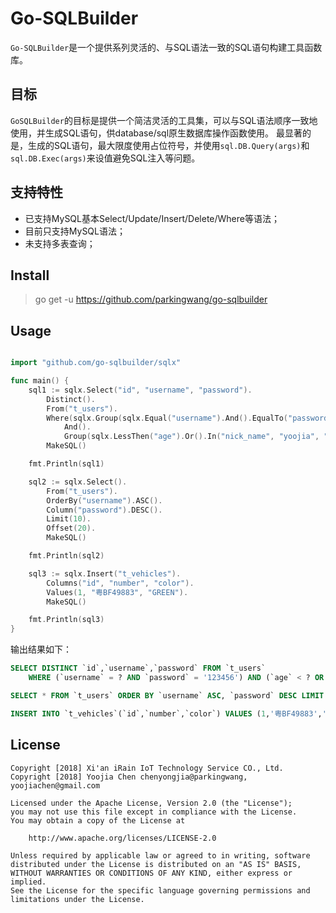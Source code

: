 # Go-SQLBuilder

`Go-SQLBuilder`是一个提供系列灵活的、与SQL语法一致的SQL语句构建工具函数库。

## 目标

`GoSQLBuilder`的目标是提供一个简洁灵活的工具集，可以与SQL语法顺序一致地使用，并生成SQL语句，供database/sql原生数据库操作函数使用。
最显著的是，生成的SQL语句，最大限度使用占位符号，并使用`sql.DB.Query(args)`和`sql.DB.Exec(args)`来设值避免SQL注入等问题。

## 支持特性

- 已支持MySQL基本Select/Update/Insert/Delete/Where等语法；
- 目前只支持MySQL语法；
- 未支持多表查询；

## Install

> go get -u https://github.com/parkingwang/go-sqlbuilder

## Usage

```go

import "github.com/go-sqlbuilder/sqlx"

func main() {
	sql1 := sqlx.Select("id", "username", "password").
        Distinct().
        From("t_users").
        Where(sqlx.Group(sqlx.Equal("username").And().EqualTo("password", "123456")).
            And().
            Group(sqlx.LessThen("age").Or().In("nick_name", "yoojia", "yoojiachen"))).
        MakeSQL()

    fmt.Println(sql1)

    sql2 := sqlx.Select().
        From("t_users").
        OrderBy("username").ASC().
        Column("password").DESC().
        Limit(10).
        Offset(20).
        MakeSQL()

    fmt.Println(sql2)

    sql3 := sqlx.Insert("t_vehicles").
        Columns("id", "number", "color").
        Values(1, "粤BF49883", "GREEN").
        MakeSQL()

    fmt.Println(sql3)
}
```

输出结果如下：

```sql
SELECT DISTINCT `id`,`username`,`password` FROM `t_users`
    WHERE (`username` = ? AND `password` = '123456') AND (`age` < ? OR `nick_name` IN ('yoojia','yoojiachen'));

SELECT * FROM `t_users` ORDER BY `username` ASC, `password` DESC LIMIT 10 OFFSET 20;

INSERT INTO `t_vehicles`(`id`,`number`,`color`) VALUES (1,'粤BF49883','GREEN');
```

## License

    Copyright [2018] Xi'an iRain IoT Technology Service CO., Ltd.
    Copyright [2018] Yoojia Chen chenyongjia@parkingwang, yoojiachen@gmail.com

    Licensed under the Apache License, Version 2.0 (the "License");
    you may not use this file except in compliance with the License.
    You may obtain a copy of the License at

        http://www.apache.org/licenses/LICENSE-2.0

    Unless required by applicable law or agreed to in writing, software
    distributed under the License is distributed on an "AS IS" BASIS,
    WITHOUT WARRANTIES OR CONDITIONS OF ANY KIND, either express or implied.
    See the License for the specific language governing permissions and
    limitations under the License.
